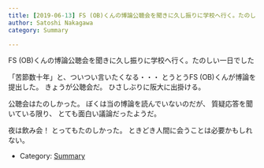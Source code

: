 ```yaml
---
title: [2019-06-13] FS (OB)くんの博論公聴会を聞きに久し振りに学校へ行く。たのしい一日でした
author: Satoshi Nakagawa
category: Summary

---
```


FS (OB)くんの博論公聴会を聞きに久し振りに学校へ行く。たのしい一日でした

 「苦節数十年」と、ついつい言いたくなる・・・
とうとうFS (OB)くんが博論を提出した。
きょうが公聴会だ。
ひさしぶりに阪大に出掛ける。

 公聴会はたのしかった。
ぼくは当の博論を読んでいないのだが、
質疑応答を聞いている限り、
とても面白い議論だったようだ。

 夜は飲み会！
とってもたのしかった。
ときどき人間に会うことは必要かもしれない。

- Category: [Summary](https://merapano.github.io/categories.html#Summary)

